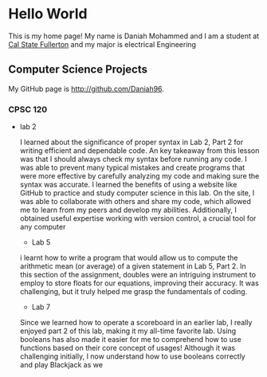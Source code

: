 # Hello World

This is my home page! My name is Daniah Mohammed and I am a student at [Cal State Fullerton](http://www.fullerton.edu/) and my major is electrical Engineering 

## Computer Science Projects

My GitHub page is http://github.com/Daniah96.

### CPSC 120

* lab 2

    I learned about the significance of proper syntax in Lab 2, Part 2 for writing efficient and dependable code. An key takeaway from this lesson was that I should always check my syntax before running any code. I was able to prevent many typical mistakes and create programs that were more effective by carefully analyzing my code and making sure the syntax was accurate. I learned the benefits of using a website like GitHub to practice and study computer science in this lab. On the site, I was able to collaborate with others and share my code, which allowed me to learn from my peers and develop my abilities. Additionally, I obtained useful expertise working with version control, a crucial tool for any computer 

   *  Lab 5

     i learnt how to write a program that would allow us to compute the arithmetic mean (or average) of a given statement in Lab 5, Part 2. In this section of the assignment, doubles were an intriguing instrument to employ to store floats for our equations, improving their accuracy. It was challenging, but it truly helped me grasp the fundamentals of coding.

   *  Lab 7
   
     Since we learned how to operate a scoreboard in an earlier lab, I really enjoyed part 2 of this lab, making it my all-time favorite lab. Using booleans has also made it easier for me to comprehend how to use functions based on their core concept of usages! Although it was challenging initially, I now understand how to use booleans correctly and play Blackjack as we
